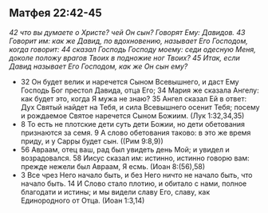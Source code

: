 ## Матфея 22:42-45

*42 что вы думаете о Христе? чей Он сын? Говорят Ему: Давидов. 43 Говорит им: как же Давид, по вдохновению, называет Его Господом, когда говорит: 44 сказал Господь Господу моему: седи одесную Меня, доколе положу врагов Твоих в подножие ног Твоих? 45 Итак, если Давид называет Его Господом, как же Он сын ему?*

- 32 Он будет велик и наречется Сыном Всевышнего, и даст Ему Господь Бог престол Давида, отца Его; 34 Мария же сказала Ангелу: как будет это, когда Я мужа не знаю? 35 Ангел сказал Ей в ответ: Дух Святый найдет на Тебя, и сила Всевышнего осенит Тебя; посему и рождаемое Святое наречется Сыном Божиим. (Лук 1:32,34,35)
- 8 То есть не плотские дети суть дети Божии, но дети обетования признаются за семя. 9 А слово обетования таково: в это же время приду, и у Сарры будет сын. ((Рим 9:8,9))
- 56 Авраам, отец ваш, рад был увидеть день Мой; и увидел и возрадовался. 58 Иисус сказал им: истинно, истинно говорю вам: прежде нежели был Авраам, Я есмь. (Иоан 8:(56),58)
- 3 Все чрез Него начало быть, и без Него ничто не начало быть, что начало быть. 14 И Слово стало плотию, и обитало с нами, полное благодати и истины; и мы видели славу Его, славу, как Единородного от Отца. (Иоан 1:3,14)